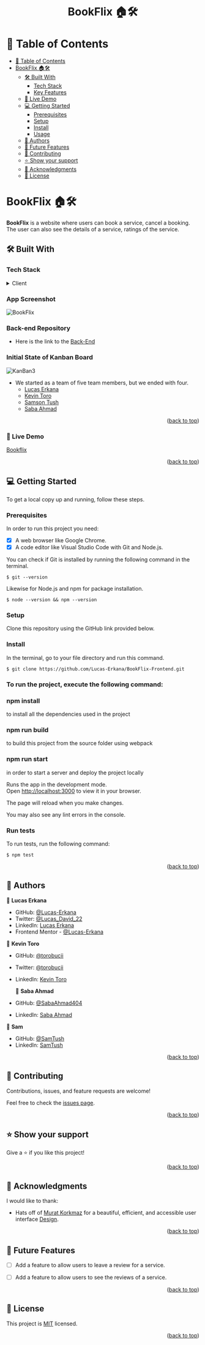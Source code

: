 <a name="readme-top"></a>

<div align="center">
  <h1><b>BookFlix 🏠️🛠️</b></h1>
</div>

# 📗 Table of Contents

- [📗 Table of Contents](#-table-of-contents)
- [ BookFlix 🏠️🛠️ ](#-BookFlix-)
  - [🛠 Built With ](#-built-with-)
    - [Tech Stack ](#tech-stack-)
    - [Key Features ](#key-features-)
  - [🚀 Live Demo ](#-live-demo-)
  - [💻 Getting Started ](#-getting-started-)
    - [Prerequisites](#prerequisites)
    - [Setup](#setup)
    - [Install](#install)
    - [Usage](#usage)
  - [👥 Authors ](#-authors-)
  - [🔭 Future Features ](#-future-features-)
  - [🤝 Contributing ](#-contributing-)
  - [⭐️ Show your support ](#️-show-your-support-)
  - [🙏 Acknowledgments ](#-acknowledgments-)
  - [📝 License ](#-license-)


# BookFlix 🏠️🛠️ <a name="about-project"></a>

<b>BookFlix</b> is a website where users can book a service, cancel a booking. The user can also see the details of a service, ratings of the service.

## 🛠 Built With <a name="built-with"></a>

### Tech Stack <a name="tech-stack"></a>


<details>
  <summary>Client</summary>
  <ul>
    <li><a href="https://reactjs.org/">React.js</a></li>
  </ul>
</details>

### App Screenshot
![BookFlix](https://github.com/Lucas-Erkana/BookFlix-Backend/assets/41428579/ed31191f-e5a7-4efc-9ce7-cf8cd40da20d)

### Back-end Repository
- Here is the link to the [Back-End](https://github.com/Lucas-Erkana/BookFlix-Backend)

### Initial State of Kanban Board
![KanBan3](https://github.com/Lucas-Erkana/BookFlix-Backend/assets/41428579/32a756e4-2194-4e96-a5c7-dd5a76f199c0)

- We started as a team of five team members, but we ended with four.
  - [Lucas Erkana](https://github.com/Lucas-Erkana)
  - [Kevin Toro](https://github.com/torobucci)
  - [Samson Tush](https://github.com/SabaAhmad404)
  - [Saba Ahmad](https://github.com/SamTush)

<p align="right">(<a href="#readme-top">back to top</a>)</p>

### 🚀 Live Demo <a name="live-demo"></a>

<a href="https://book-flix-frontend.vercel.app/">Bookflix</a>

<p align="right">(<a href="#readme-top">back to top</a>)</p>

<!-- GETTING STARTED -->

## 💻 Getting Started <a name="getting-started"></a>


To get a local copy up and running, follow these steps.

### Prerequisites

In order to run this project you need:
- [x] A web browser like Google Chrome.
- [x] A code editor like Visual Studio Code with Git and Node.js.

You can check if Git is installed by running the following command in the terminal.
```
$ git --version
```

Likewise for Node.js and npm for package installation.
```
$ node --version && npm --version
```
### Setup

Clone this repository using the GitHub link provided below.


### Install

In the terminal, go to your file directory and run this command.

```
$ git clone https://github.com/Lucas-Erkana/BookFlix-Frontend.git
```



### To run the project, execute the following command:

### npm install

to install all the dependencies used in the project

### npm run build

to build this project from the source folder using webpack

### npm run start

in order to start a server and deploy the project locally

Runs the app in the development mode.\
Open [http://localhost:3000](http://localhost:3000) to view it in your browser.

The page will reload when you make changes.

You may also see any lint errors in the console.



### Run tests

To run tests, run the following command:

```
$ npm test
```

<p align="right">(<a href="#readme-top">back to top</a>)</p>

<!-- AUTHORS -->

## 👥 Authors <a name="authors"></a>

👤 **Lucas Erkana**

- GitHub: [@Lucas-Erkana](https://github.com/Lucas-Erkana)
- Twitter: [@Lucas_David_22](https://twitter.com/@Lucas_David_22)
- LinkedIn: [Lucas Erkana](https://www.linkedin.com/in/lucas-erkana/)
- Frontend Mentor - [@Lucas-Erkana](https://www.frontendmentor.io/profile/Lucas-Erkana)

👤 **Kevin Toro**
- GitHub: [@torobucii](https://github.com/torobucci)
- Twitter: [@torobucii](https://twitter.com/@torobucii)
- LinkedIn: [Kevin Toro](https://www.linkedin.com/in/kevin-toro-047181238/)

  👤 **Saba Ahmad**

- GitHub: [@SabaAhmad404](https://github.com/SabaAhmad404)
- LinkedIn: [Saba Ahmad](https://www.linkedin.com/in/saba-ahmad-97b938244/)

👤 **Sam**

- GitHub: [@SamTush](https://github.com/SamTush)
- LinkedIn: [SamTush](https://www.linkedin.com/in/samson-tush/)



<p align="right">(<a href="#readme-top">back to top</a>)</p>


## 🤝 Contributing <a name="contributing"></a>

Contributions, issues, and feature requests are welcome!

Feel free to check the [issues page](../../issues/).

<p align="right">(<a href="#readme-top">back to top</a>)</p>



## ⭐️ Show your support <a name="support"></a>


Give a ⭐️ if you like this project!

<p align="right">(<a href="#readme-top">back to top</a>)</p>

## 🙏 Acknowledgments <a name="acknowledgements"></a>

I would like to thank:
- Hats off of [Murat Korkmaz](https://www.behance.net/muratk) for a beautiful, efficient, and accessible user interface [Design](https://www.behance.net/gallery/26425031/Vespa-Responsive-Redesign).


<p align="right">(<a href="#readme-top">back to top</a>)</p>

## 🔭 Future Features <a name="future-features"></a>

- [ ]  Add a feature to allow users to leave a review for a service.
- [ ]  Add a feature to allow users to see the reviews of a service.


<p align="right">(<a href="#readme-top">back to top</a>)</p>

## 📝 License <a name="license"></a>

This project is [MIT](./LICENSE) licensed.

<p align="right">(<a href="#readme-top">back to top</a>)</p>
